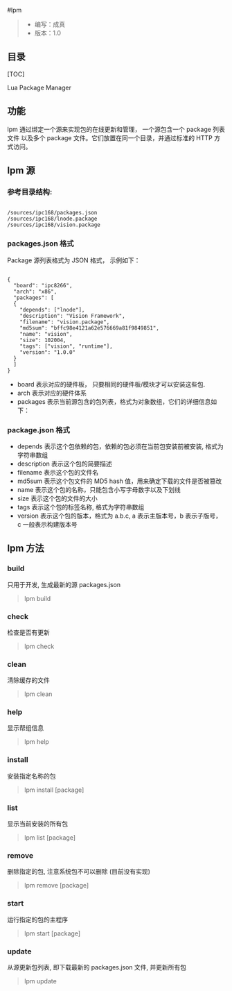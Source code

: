 #lpm

> - 编写：成真
> - 版本：1.0

## 目录

[TOC]

Lua Package Manager

## 功能

lpm 通过绑定一个源来实现包的在线更新和管理， 一个源包含一个 package 列表文件
以及多个 package 文件。它们放置在同一个目录，并通过标准的 HTTP 方式访问。

## lpm 源

### 参考目录结构:

```

/sources/ipc168/packages.json
/sources/ipc168/lnode.package
/sources/ipc168/vision.package

```

### packages.json 格式
Package 源列表格式为 JSON 格式， 示例如下：

```

{
  "board": "ipc8266",
  "arch": "x86",
  "packages": [
  {
    "depends": ["lnode"],
    "description": "Vision Framework",
    "filename": "vision.package",
    "md5sum": "bffc98e4121a62e576669a81f9849851",
    "name": "vision",
    "size": 102004,
    "tags": ["vision", "runtime"],
    "version": "1.0.0"
  }
  ]
}

```

- board     表示对应的硬件板， 只要相同的硬件板/模块才可以安装这些包.
- arch      表示对应的硬件体系
- packages  表示当前源包含的包列表，格式为对象数组，它们的详细信息如下：

### package.json 格式

- depends  表示这个包依赖的包，依赖的包必须在当前包安装前被安装, 格式为字符串数组
- description 表示这个包的简要描述
- filename 表示这个包的文件名
- md5sum   表示这个包文件的 MD5 hash 值，用来确定下载的文件是否被篡改
- name     表示这个包的名称，只能包含小写字母数字以及下划线
- size     表示这个包的文件的大小 
- tags     表示这个包的标签名称, 格式为字符串数组
- version  表示这个包的版本，格式为 a.b.c, a 表示主版本号，b 表示子版号，
    c 一般表示构建版本号

## lpm 方法

### build
只用于开发, 生成最新的源 packages.json

> lpm build

### check
检查是否有更新

> lpm check

### clean
清除缓存的文件

> lpm clean

### help
显示帮组信息

> lpm help

### install
安装指定名称的包

> lpm install [package]

### list
显示当前安装的所有包

> lpm list [package]

### remove
删除指定的包, 注意系统包不可以删除 (目前没有实现)

> lpm remove [package]

### start

运行指定的包的主程序

> lpm start [package]

### update
从源更新包列表, 即下载最新的 packages.json 文件, 并更新所有包

> lpm update

